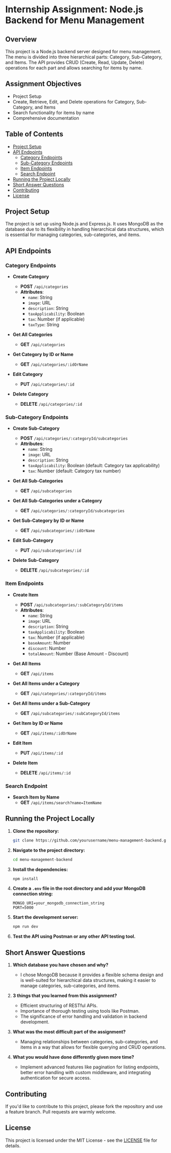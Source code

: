  # Internship Assignment: Node.js Backend for Menu Management

## Overview

This project is a Node.js backend server designed for menu management. The menu is divided into three hierarchical parts: Category, Sub-Category, and Items. The API provides CRUD (Create, Read, Update, Delete) operations for each part and allows searching for items by name.

## Assignment Objectives

- Project Setup
- Create, Retrieve, Edit, and Delete operations for Category, Sub-Category, and Items
- Search functionality for items by name
- Comprehensive documentation

## Table of Contents

- [Project Setup](#project-setup)
- [API Endpoints](#api-endpoints)
  - [Category Endpoints](#category-endpoints)
  - [Sub-Category Endpoints](#sub-category-endpoints)
  - [Item Endpoints](#item-endpoints)
  - [Search Endpoint](#search-endpoint)
- [Running the Project Locally](#running-the-project-locally)
- [Short Answer Questions](#short-answer-questions)
- [Contributing](#contributing)
- [License](#license)

## Project Setup

The project is set up using Node.js and Express.js. It uses MongoDB as the database due to its flexibility in handling hierarchical data structures, which is essential for managing categories, sub-categories, and items.

## API Endpoints

### Category Endpoints

- **Create Category**
  - **POST** `/api/categories`
  - **Attributes**:
    - `name`: String
    - `image`: URL
    - `description`: String
    - `taxApplicability`: Boolean
    - `tax`: Number (if applicable)
    - `taxType`: String

- **Get All Categories**
  - **GET** `/api/categories`

- **Get Category by ID or Name**
  - **GET** `/api/categories/:idOrName`

- **Edit Category**
  - **PUT** `/api/categories/:id`

- **Delete Category**
  - **DELETE** `/api/categories/:id`

### Sub-Category Endpoints

- **Create Sub-Category**
  - **POST** `/api/categories/:categoryId/subcategories`
  - **Attributes**:
    - `name`: String
    - `image`: URL
    - `description`: String
    - `taxApplicability`: Boolean (default: Category tax applicability)
    - `tax`: Number (default: Category tax number)

- **Get All Sub-Categories**
  - **GET** `/api/subcategories`

- **Get All Sub-Categories under a Category**
  - **GET** `/api/categories/:categoryId/subcategories`

- **Get Sub-Category by ID or Name**
  - **GET** `/api/subcategories/:idOrName`

- **Edit Sub-Category**
  - **PUT** `/api/subcategories/:id`

- **Delete Sub-Category**
  - **DELETE** `/api/subcategories/:id`

### Item Endpoints

- **Create Item**
  - **POST** `/api/subcategories/:subCategoryId/items`
  - **Attributes**:
    - `name`: String
    - `image`: URL
    - `description`: String
    - `taxApplicability`: Boolean
    - `tax`: Number (if applicable)
    - `baseAmount`: Number
    - `discount`: Number
    - `totalAmount`: Number (Base Amount - Discount)

- **Get All Items**
  - **GET** `/api/items`

- **Get All Items under a Category**
  - **GET** `/api/categories/:categoryId/items`

- **Get All Items under a Sub-Category**
  - **GET** `/api/subcategories/:subCategoryId/items`

- **Get Item by ID or Name**
  - **GET** `/api/items/:idOrName`

- **Edit Item**
  - **PUT** `/api/items/:id`

- **Delete Item**
  - **DELETE** `/api/items/:id`

### Search Endpoint

- **Search Item by Name**
  - **GET** `/api/items/search?name=ItemName`

## Running the Project Locally

1. **Clone the repository:**
    ```bash
    git clone https://github.com/yourusername/menu-management-backend.git
    ```

2. **Navigate to the project directory:**
    ```bash
    cd menu-management-backend
    ```

3. **Install the dependencies:**
    ```bash
    npm install
    ```

4. **Create a `.env` file in the root directory and add your MongoDB connection string:**
    ```plaintext
    MONGO_URI=your_mongodb_connection_string
    PORT=5000
    ```

5. **Start the development server:**
    ```bash
    npm run dev
    ```

6. **Test the API using Postman or any other API testing tool.**

## Short Answer Questions

1. **Which database you have chosen and why?**
   - I chose MongoDB because it provides a flexible schema design and is well-suited for hierarchical data structures, making it easier to manage categories, sub-categories, and items.

2. **3 things that you learned from this assignment?**
   - Efficient structuring of RESTful APIs.
   - Importance of thorough testing using tools like Postman.
   - The significance of error handling and validation in backend development.

3. **What was the most difficult part of the assignment?**
   - Managing relationships between categories, sub-categories, and items in a way that allows for flexible querying and CRUD operations.

4. **What you would have done differently given more time?**
   - Implement advanced features like pagination for listing endpoints, better error handling with custom middleware, and integrating authentication for secure access.

## Contributing

If you'd like to contribute to this project, please fork the repository and use a feature branch. Pull requests are warmly welcome.

## License

This project is licensed under the MIT License - see the [LICENSE](LICENSE) file for details.
